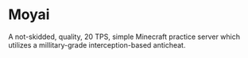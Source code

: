 # Moyai

A not-skidded, quality, 20 TPS, simple Minecraft practice server which utilizes a millitary-grade interception-based anticheat.